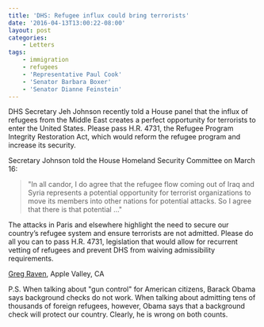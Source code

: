 ```yaml
---
title: 'DHS: Refugee influx could bring terrorists'
date: '2016-04-13T13:00:22-08:00'
layout: post
categories:
    - Letters
tags:
    - immigration
    - refugees
    - 'Representative Paul Cook'
    - 'Senator Barbara Boxer'
    - 'Senator Dianne Feinstein'
---
```


DHS Secretary Jeh Johnson recently told a House panel that the influx of refugees from the Middle East creates a perfect opportunity for terrorists to enter the United States. Please pass H.R. 4731, the Refugee Program Integrity Restoration Act, which would reform the refugee program and increase its security.

Secretary Johnson told the House Homeland Security Committee on March 16:

> "In all candor, I do agree that the refugee flow coming out of Iraq and Syria represents a potential opportunity for terrorist organizations to move its members into other nations for potential attacks. So I agree that there is that potential ..."

The attacks in Paris and elsewhere highlight the need to secure our country’s refugee system and ensure terrorists are not admitted. Please do all you can to pass H.R. 4731, legislation that would allow for recurrent vetting of refugees and prevent DHS from waiving admissibility requirements.

[Greg Raven](https://www.gregraven.org/), Apple Valley, CA

P.S. When talking about "gun control" for American citizens, Barack Obama says background checks do not work. When talking about admitting tens of thousands of foreign refugees, however, Obama says that a background check will protect our country. Clearly, he is wrong on both counts.